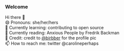 ### Welcome

Hi there 👋 \
😄 Pronouns: she/her/hers \
🌱 Currently learning: contributing to open source \
:book: Currently reading: Anxious People by Fredrik Backman \
:parrot: Credit: credit to [@birbber](https://instagram.com/birbber) for the profile pic \
📫 How to reach me: twitter @carolineperhaps
<!--
**leec94/leec94** is a ✨ _special_ ✨ repository because its `README.md` (this file) appears on your GitHub profile.

Here are some ideas to get you started:

- 🔭 I’m currently working on ...
- 🌱 I’m currently learning ...
- 👯 I’m looking to collaborate on ...
- 🤔 I’m looking for help with ...
- 💬 Ask me about ...
- 📫 How to reach me: ...
- 😄 Pronouns: ...
- ⚡ Fun fact: ...
-->
